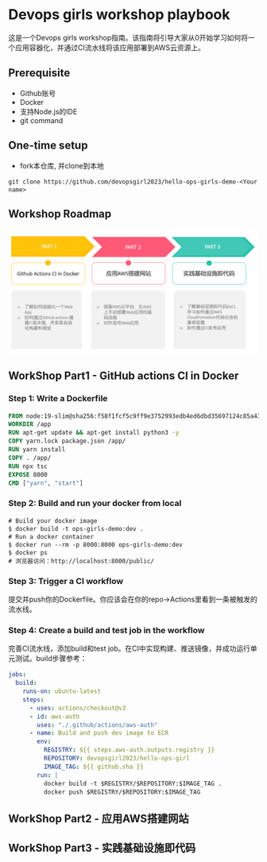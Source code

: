 # Devops girls workshop playbook

这是一个Devops girls workshop指南。该指南将引导大家从0开始学习如何将一个应用容器化，并通过CI流水线将该应用部署到AWS云资源上。

## Prerequisite
- Github账号
- Docker
- 支持Node.js的IDE
- git command

## One-time setup
- fork本仓库, 并clone到本地
```shell
git clone https://github.com/devopsgirl2023/hello-ops-girls-demo-<Your name>
```

## Workshop Roadmap
![workshop-roadmap](workshop-roadmap.png)

## WorkShop Part1 - GitHub actions CI in Docker

### Step 1: Write a Dockerfile
```dockerfile
FROM node:19-slim@sha256:f58f1fcf5c9ff9e3752993edb4ed6dbd35697124c85a43f3b97aa054500b0534
WORKDIR /app
RUN apt-get update && apt-get install python3 -y
COPY yarn.lock package.json /app/
RUN yarn install
COPY . /app/
RUN npx tsc
EXPOSE 8000
CMD ["yarn", "start"]
```

### Step 2: Build and run your docker from local
```shell
# Build your docker image
$ docker build -t ops-girls-demo:dev .
# Run a docker container
$ docker run --rm -p 8000:8000 ops-girls-demo:dev
$ docker ps
# 浏览器访问：http://localhost:8000/public/
```

### Step 3: Trigger a CI workflow 
提交并push你的Dockerfile。你应该会在你的repo->Actions里看到一条被触发的流水线。

### Step 4: Create a build and test job in the workflow 
完善CI流水线，添加build和test job。在CI中实现构建、推送镜像，并成功运行单元测试。build步骤参考：
```yaml
jobs:
  build:
    runs-on: ubuntu-latest
    steps:
      - uses: actions/checkout@v3
      - id: aws-auth
        uses: "./.github/actions/aws-auth"
      - name: Build and push dev image to ECR
        env:
          REGISTRY: ${{ steps.aws-auth.outputs.registry }}
          REPOSITORY: devopsgirl2023/hello-ops-girl
          IMAGE_TAG: ${{ github.sha }}
        run: |
          docker build -t $REGISTRY/$REPOSITORY:$IMAGE_TAG .
          docker push $REGISTRY/$REPOSITORY:$IMAGE_TAG
```

## WorkShop Part2 - 应用AWS搭建网站

## WorkShop Part3 - 实践基础设施即代码
